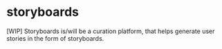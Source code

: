 # storyboards
[WIP] Storyboards is/will be a curation platform, that helps generate user stories in the form of storyboards.
